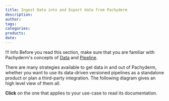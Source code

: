 ```yaml
---
title: Ingest Data into and Export data from Pachyderm 
description:
author:
tags:
categories:
products:
date:
---
```


!!! Info
    Before you read this section, make sure that you are familiar 
    with Pachyderm's concepts of [Data](../../concepts/data-concepts/index.md) and
    [Pipeline](../../concepts/pipeline-concepts/index.md).


There are many strategies available to get data in and out of Pachyderm, 
whether you want to use its data-driven versioned pipelines as a standalone product 
or plan a third-party integration.
The following diagram gives an high level view of them all.

**Click** on the one that applies to your use-case to read its documentation.

<!-- ADD THE FOLLOWING  (width and viewBox) TO THE SVG TAG IN THE SVG FILE AND REMOVE THE DEFAULT width and heigh
<svg xmlns="http://www.w3.org/2000/svg" xmlns:xlink="http://www.w3.org/1999/xlink" xmlns:lucid="lucid" width="100%" viewBox="0 0 1200 1041"> 
-->
<div style="resize:horizontal" >
<object  data="../images/load-export-data-strategies.svg" ></object>
</div>

